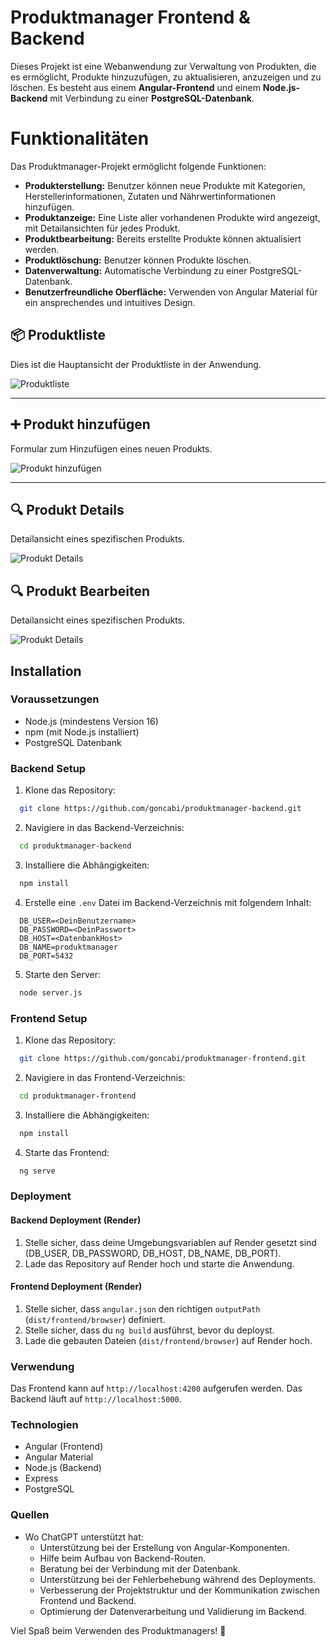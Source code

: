 # Produktmanager Frontend & Backend

Dieses Projekt ist eine Webanwendung zur Verwaltung von Produkten, die es ermöglicht, Produkte hinzuzufügen, zu aktualisieren, anzuzeigen und zu löschen. Es besteht aus einem **Angular-Frontend** und einem **Node.js-Backend** mit Verbindung zu einer **PostgreSQL-Datenbank**.

# Funktionalitäten

Das Produktmanager-Projekt ermöglicht folgende Funktionen:

- **Produkterstellung:** Benutzer können neue Produkte mit Kategorien, Herstellerinformationen, Zutaten und Nährwertinformationen hinzufügen.
- **Produktanzeige:** Eine Liste aller vorhandenen Produkte wird angezeigt, mit Detailansichten für jedes Produkt.
- **Produktbearbeitung:** Bereits erstellte Produkte können aktualisiert werden.
- **Produktlöschung:** Benutzer können Produkte löschen.
- **Datenverwaltung:** Automatische Verbindung zu einer PostgreSQL-Datenbank.
- **Benutzerfreundliche Oberfläche:** Verwenden von Angular Material für ein ansprechendes und intuitives Design.

## 📦 Produktliste
Dies ist die Hauptansicht der Produktliste in der Anwendung.

![Produktliste](./images/produktliste.png)

---

## ➕ Produkt hinzufügen
Formular zum Hinzufügen eines neuen Produkts.

![Produkt hinzufügen](./images/produkt_hinzufügen.png)

---

## 🔍 Produkt Details
Detailansicht eines spezifischen Produkts.

![Produkt Details](./images/produkt_details.png)

## 🔍 Produkt Bearbeiten
Detailansicht eines spezifischen Produkts.

![Produkt Details](./images/produkt_bearbeiten.png)

## Installation

### Voraussetzungen

- Node.js (mindestens Version 16)
- npm (mit Node.js installiert)
- PostgreSQL Datenbank

### Backend Setup

1. Klone das Repository:

```bash
  git clone https://github.com/goncabi/produktmanager-backend.git
```

2. Navigiere in das Backend-Verzeichnis:

```bash
  cd produktmanager-backend
```

3. Installiere die Abhängigkeiten:

```bash
  npm install
```

4. Erstelle eine `.env` Datei im Backend-Verzeichnis mit folgendem Inhalt:

```
  DB_USER=<DeinBenutzername>
  DB_PASSWORD=<DeinPasswort>
  DB_HOST=<DatenbankHost>
  DB_NAME=produktmanager
  DB_PORT=5432
```

5. Starte den Server:

```bash
  node server.js
```

### Frontend Setup

1. Klone das Repository:

```bash
  git clone https://github.com/goncabi/produktmanager-frontend.git
```

2. Navigiere in das Frontend-Verzeichnis:

```bash
  cd produktmanager-frontend
```

3. Installiere die Abhängigkeiten:

```bash
  npm install
```

4. Starte das Frontend:

```bash
  ng serve
```

### Deployment

#### Backend Deployment (Render)

1. Stelle sicher, dass deine Umgebungsvariablen auf Render gesetzt sind (DB\_USER, DB\_PASSWORD, DB\_HOST, DB\_NAME, DB\_PORT).
2. Lade das Repository auf Render hoch und starte die Anwendung.

#### Frontend Deployment (Render)

1. Stelle sicher, dass `angular.json` den richtigen `outputPath` (`dist/frontend/browser`) definiert.
2. Stelle sicher, dass du `ng build` ausführst, bevor du deployst.
3. Lade die gebauten Dateien (`dist/frontend/browser`) auf Render hoch.

### Verwendung

Das Frontend kann auf `http://localhost:4200` aufgerufen werden. Das Backend läuft auf `http://localhost:5000`.

### Technologien

- Angular (Frontend)
- Angular Material
- Node.js (Backend)
- Express
- PostgreSQL

### Quellen

- Wo ChatGPT unterstützt hat:
  - Unterstützung bei der Erstellung von Angular-Komponenten.
  - Hilfe beim Aufbau von Backend-Routen.
  - Beratung bei der Verbindung mit der Datenbank.
  - Unterstützung bei der Fehlerbehebung während des Deployments.
  - Verbesserung der Projektstruktur und der Kommunikation zwischen Frontend und Backend.
  - Optimierung der Datenverarbeitung und Validierung im Backend.

Viel Spaß beim Verwenden des Produktmanagers! 🚀

